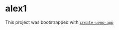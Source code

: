 # alex1

This project was bootstrapped with [`create-ueno-app`](https://github.com/ueno-llc/create-ueno-app)